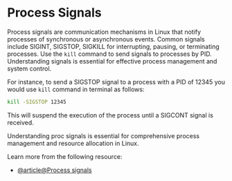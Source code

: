 # Process Signals

Process signals are communication mechanisms in Linux that notify processes of synchronous or asynchronous events. Common signals include SIGINT, SIGSTOP, SIGKILL for interrupting, pausing, or terminating processes. Use the `kill` command to send signals to processes by PID. Understanding signals is essential for effective process management and system control.

For instance, to send a SIGSTOP signal to a process with a PID of 12345 you would use `kill` command in terminal as follows:

```bash
kill -SIGSTOP 12345
```
This will suspend the execution of the process until a SIGCONT signal is received.

Understanding proc signals is essential for comprehensive process management and resource allocation in Linux.

Learn more from the following resource:

- [@article@Process signals](https://linuxjourney.com/lesson/process-signals)
